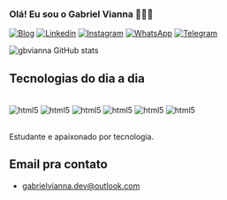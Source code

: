 ### Olá! Eu sou o Gabriel Vianna 👨🏻‍💻

[![Blog](https://img.shields.io/badge/website-000000?style=for-the-badge&logo=About.me&logoColor=white)](https://gabrielvianna-dev.000webhostapp.com/portfolio.html)
[![Linkedin](https://img.shields.io/badge/LinkedIn-0077B5?style=for-the-badge&logo=linkedin&logoColor=white)](https://www.linkedin.com/in/gabriel-vianna-030297235/)
[![Instagram](https://img.shields.io/badge/Instagram-E4405F?style=for-the-badge&logo=instagram&logoColor=white)](https://www.instagram.com/viannaastro/)
[![WhatsApp](https://img.shields.io/badge/WhatsApp-25D366?style=for-the-badge&logo=whatsapp&logoColor=white)](https://wa.me/5522999324704)
[![Telegram](https://img.shields.io/badge/Telegram-2CA5E0?style=for-the-badge&logo=telegram&logoColor=white)](https://t.me/dev_vianna)

![gbvianna GitHub stats](https://github-readme-stats.vercel.app/api?username=gbvianna&show_icons=true&theme=dracula)


## Tecnologias do dia a dia

<div style="display: inline_block"><br>

<img align="center" alt="html5" src="https://img.shields.io/badge/HTML5-E34F26?style=for-the-badge&logo=html5&logoColor=white" />
<img align="center" alt="html5" src="https://img.shields.io/badge/CSS3-1572B6?style=for-the-badge&logo=css3&logoColor=white" />
<img align="center" alt="html5" src="https://img.shields.io/badge/PHP-777BB4?style=for-the-badge&logo=php&logoColor=white"/>
<img align="center" alt="html5" src="https://img.shields.io/badge/Python-14354C?style=for-the-badge&logo=python&logoColor=white" />
<img align="center" alt="html5" src="https://img.shields.io/badge/Node.js-43853D?style=for-the-badge&logo=node.js&logoColor=white" />
<img align="center" alt="html5" src="https://img.shields.io/badge/JavaScript-F7DF1E?style=for-the-badge&logo=javascript&logoColor=black"/>
</div><br/>

Estudante e apaixonado por tecnologia.

## Email pra contato
- gabrielvianna.dev@outlook.com



